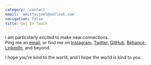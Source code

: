 ```yaml
---
category: 'contact'
email: 'amittaijoel@outlook.com'
navigation: false
title: Get In Touch
---
```


<!-- ## Get In Touch -->

I am particularly excited to make new connections.  
Ping me an [email][email], or find me on [Instagram][instagram], [Twitter][twitter],
[GitHub][github], [Behance][behance], [LinkedIn][linkedin], and beyond.

I hope you're kind to the world,
and I hope the world is kind to you.

[email]: mailto:amittaijoel@outlook.com
[instagram]: https://www.instagram.com/siavava/
[github]: https://github.com/siavava
[linkedin]: https://www.linkedin.com/in/siavava/
[behance]: https://www.behance.net/siavava
[twitter]: https://twitter.com/functoir
